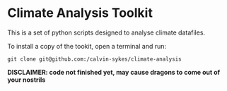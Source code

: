 # Climate Analysis Toolkit

This is a set of python scripts designed to analyse climate datafiles.

To install a copy of the tookit, open a terminal and run:
```
git clone git@github.com:/calvin-sykes/climate-analysis
```

**DISCLAIMER: code not finished yet, may cause dragons to come out of your nostrils**
